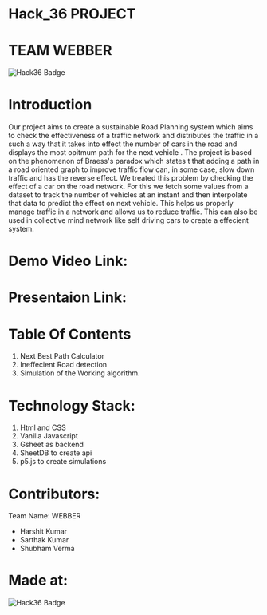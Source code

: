 # Hack_36 PROJECT
# TEAM WEBBER
![Hack36 Badge](https://i.postimg.cc/RFFWF4vg/built-at-hack.jpg)
# Introduction
Our project aims to create a sustainable Road Planning system which aims to check the effectiveness of a traffic network and distributes the traffic in a such a way that it takes into effect the number of cars in the road and displays the most opitmum path for the next vehicle . The project is based on the phenomenon of Braess's paradox which states t that adding a path in a road oriented graph to improve traffic flow can, in some case, slow down traffic and has the reverse effect. We treated this problem by checking the effect of a car on the road network. For this we fetch some values from a dataset to track the number of vehicles at an instant and then interpolate that data to predict the effect on next vehicle. This helps us properly manage traffic in a network and allows us to reduce traffic. This can also be used in collective mind network like self driving cars to create a effecient system.

# Demo Video Link:

# Presentaion Link:

# Table Of Contents
1. Next Best Path Calculator
2. Ineffecient Road detection
3. Simulation of the Working algorithm.

# Technology Stack:
1. Html and CSS
2. Vanilla Javascript
3. Gsheet as backend
4. SheetDB to create api
5. p5.js to create simulations


# Contributors:
Team Name: WEBBER
* Harshit Kumar
* Sarthak Kumar
* Shubham Verma

# Made at:
![Hack36 Badge](https://i.postimg.cc/RFFWF4vg/built-at-hack.jpg)
